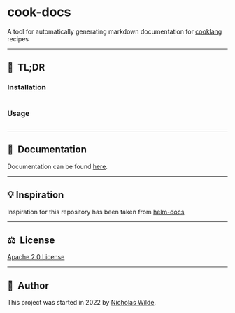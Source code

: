 # cook-docs
A tool for automatically generating markdown documentation for [cooklang][1] recipes

---

## :rocket:&nbsp; TL;DR

### Installation

```
```

### Usage

```
```

---

## :book:&nbsp; Documentation

Documentation can be found [here](http://nicholaswilde.io/cook-docs).

---

## :bulb: Inspiration

Inspiration for this repository has been taken from [helm-docs](https://github.com/norwoodj/helm-docs)

---

## ​:balance_scale:​&nbsp;​ License

​[​Apache 2.0 License​](./LICENSE)

---

## ​:pencil:​&nbsp;​ Author

​This project was started in 2022 by [​Nicholas Wilde​](https://github.com/nicholaswilde/).

[1]: https://cooklang.org/
